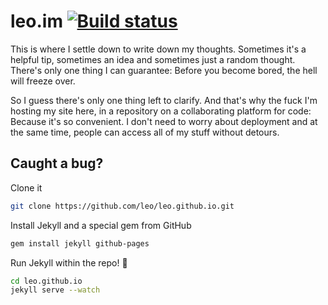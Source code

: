 # leo.im <a href="https://travis-ci.org/leo/leo.github.io"><img src="https://travis-ci.org/leo/leo.github.io.svg?branch=master" alt="Build status" /></a>

This is where I settle down to write down my thoughts. Sometimes it's a helpful tip, sometimes an idea and sometimes just a random thought. There's only one thing I can guarantee: Before you become bored, the hell will freeze over.

So I guess there's only one thing left to clarify. And that's why the fuck I'm hosting my site here, in a repository on a collaborating platform for code: Because it's so convenient. I don't need to worry about deployment and at the same time, people can access all of my stuff without detours.

## Caught a bug?

Clone it

```sh
git clone https://github.com/leo/leo.github.io.git
```

Install Jekyll and a special gem from GitHub

```sh
gem install jekyll github-pages
```

Run Jekyll within the repo! :dizzy:

```sh
cd leo.github.io
jekyll serve --watch
```
